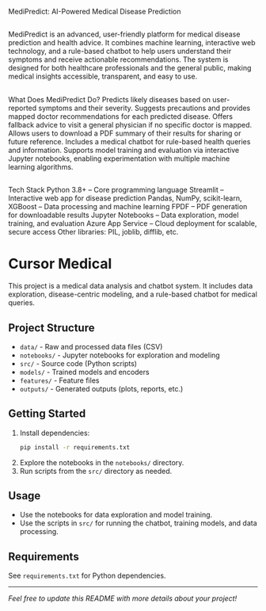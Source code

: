 MediPredict: AI-Powered Medical Disease Prediction
##
MediPredict is an advanced, user-friendly platform for medical disease prediction and health advice. It combines machine learning, interactive web technology, and a rule-based chatbot to help users understand their symptoms and receive actionable recommendations. The system is designed for both healthcare professionals and the general public, making medical insights accessible, transparent, and easy to use.
##
What Does MediPredict Do?
Predicts likely diseases based on user-reported symptoms and their severity.
Suggests precautions and provides mapped doctor recommendations for each predicted disease.
Offers fallback advice to visit a general physician if no specific doctor is mapped.
Allows users to download a PDF summary of their results for sharing or future reference.
Includes a medical chatbot for rule-based health queries and information.
Supports model training and evaluation via interactive Jupyter notebooks, enabling experimentation with multiple machine learning algorithms.
##
Tech Stack
Python 3.8+ – Core programming language
Streamlit – Interactive web app for disease prediction
Pandas, NumPy, scikit-learn, XGBoost – Data processing and machine learning
FPDF – PDF generation for downloadable results
Jupyter Notebooks – Data exploration, model training, and evaluation
Azure App Service – Cloud deployment for scalable, secure access
Other libraries: PIL, joblib, difflib, etc.

# Cursor Medical

This project is a medical data analysis and chatbot system. It includes data exploration, disease-centric modeling, and a rule-based chatbot for medical queries.

## Project Structure

- `data/` - Raw and processed data files (CSV)
- `notebooks/` - Jupyter notebooks for exploration and modeling
- `src/` - Source code (Python scripts)
- `models/` - Trained models and encoders
- `features/` - Feature files
- `outputs/` - Generated outputs (plots, reports, etc.)

## Getting Started

1. Install dependencies:
   ```bash
   pip install -r requirements.txt
   ```
2. Explore the notebooks in the `notebooks/` directory.
3. Run scripts from the `src/` directory as needed.

## Usage
- Use the notebooks for data exploration and model training.
- Use the scripts in `src/` for running the chatbot, training models, and data processing.

## Requirements
See `requirements.txt` for Python dependencies.

---

*Feel free to update this README with more details about your project!* 
